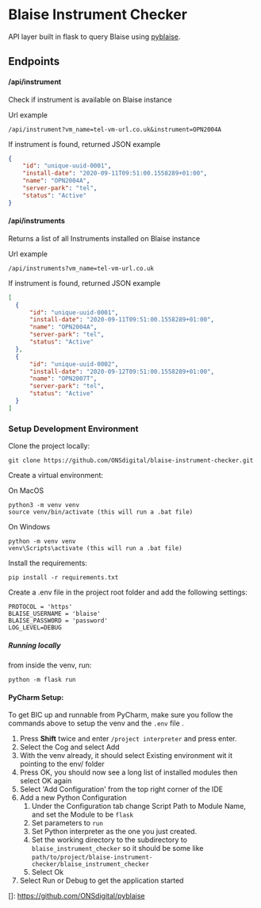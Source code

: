 # Blaise Instrument Checker

API layer built in flask to query Blaise using [pyblaise](https://github.com/ONSdigital/pyblaise).

## Endpoints

#### /api/instrument

Check if instrument is available on Blaise instance

Url example
 ```.http request
/api/instrument?vm_name=tel-vm-url.co.uk&instrument=OPN2004A
```

If instrument is found, returned JSON example
```.json
{
    "id": "unique-uuid-0001",
    "install-date": "2020-09-11T09:51:00.1558289+01:00",
    "name": "OPN2004A",
    "server-park": "tel",
    "status": "Active"
}
```

#### /api/instruments

Returns a list of all Instruments installed on Blaise instance

Url example
 ```.http request
/api/instruments?vm_name=tel-vm-url.co.uk
```

If instrument is found, returned JSON example
```.json
[
  {
      "id": "unique-uuid-0001",
      "install-date": "2020-09-11T09:51:00.1558289+01:00",
      "name": "OPN2004A",
      "server-park": "tel",
      "status": "Active"
  },
  {
      "id": "unique-uuid-0002",
      "install-date": "2020-09-12T09:51:00.1558289+01:00",
      "name": "OPN2007T",
      "server-park": "tel",
      "status": "Active"
  }
]
```
 
### Setup Development Environment 

Clone the project locally:

```
git clone https://github.com/ONSdigital/blaise-instrument-checker.git
```


Create a virtual environment:

On MacOS
```
python3 -m venv venv  
source venv/bin/activate (this will run a .bat file)
```
On Windows
```
python -m venv venv  
venv\Scripts\activate (this will run a .bat file)
```

Install the requirements:

```
pip install -r requirements.txt
```

Create a .env file in the project root folder and add the following settings:

```
PROTOCOL = 'https'
BLAISE_USERNAME = 'blaise'
BLAISE_PASSWORD = 'password'
LOG_LEVEL=DEBUG
```

##### Running locally

from inside the venv, run:
```
python -m flask run
```

#### PyCharm Setup:

To get BIC up and runnable from PyCharm, make sure you follow the commands above to setup the venv and the `.env` file . 
1. Press **Shift** twice and enter `/project interpreter` and press enter.
1. Select the Cog and select Add
1. With the venv already, it should select Existing environment wit it pointing to the env/ folder
1. Press OK, you should now see a long list of installed modules then select OK again
1. Select 'Add Configuration' from the top right corner of the IDE
1. Add a new Python Configuration
    1. Under the Configuration tab change  Script Path to Module Name, and set the Module to be `flask`
    1. Set parameters to `run`
    1. Set Python interpreter as the one you just created.
    1. Set the working directory to the subdirectory to `blaise_instrument_checker` so it should be some like `path/to/project/blaise-instrument-checker/blaise_instrument_checker`
    1. Select Ok
1. Select Run or Debug to get the application started


[]: https://github.com/ONSdigital/pyblaise
